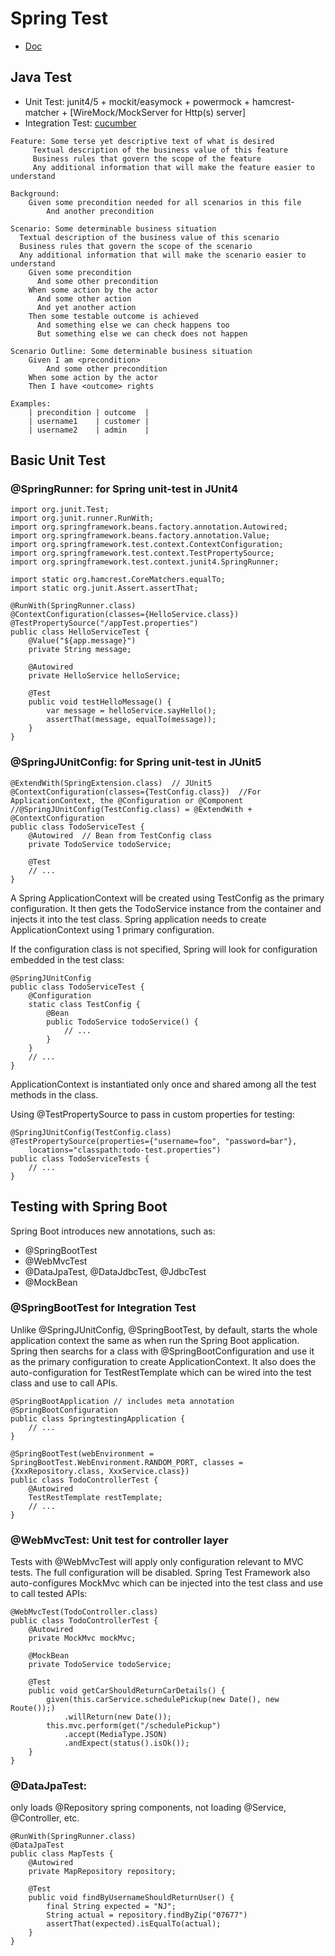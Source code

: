 # Spring Test
- [Doc](https://docs.spring.io/spring-framework/docs/current/reference/html/testing.html)

## Java Test
- Unit Test: junit4/5 + mockit/easymock + powermock + hamcrest-matcher + [WireMock/MockServer for Http(s) server]
- Integration Test: [cucumber](https://cucumber.io/docs/cucumber/)
```
Feature: Some terse yet descriptive text of what is desired
     Textual description of the business value of this feature
     Business rules that govern the scope of the feature
     Any additional information that will make the feature easier to understand

Background:
    Given some precondition needed for all scenarios in this file
        And another precondition

Scenario: Some determinable business situation
  Textual description of the business value of this scenario
  Business rules that govern the scope of the scenario
  Any additional information that will make the scenario easier to understand
    Given some precondition
      And some other precondition
    When some action by the actor
      And some other action
      And yet another action
    Then some testable outcome is achieved
      And something else we can check happens too
      But something else we can check does not happen

Scenario Outline: Some determinable business situation
    Given I am <precondition>
        And some other precondition
    When some action by the actor
    Then I have <outcome> rights

Examples:
    | precondition | outcome  |
    | username1    | customer |
    | username2    | admin    |
```

## Basic Unit Test
### @SpringRunner: for Spring unit-test in JUnit4
```
import org.junit.Test;
import org.junit.runner.RunWith;
import org.springframework.beans.factory.annotation.Autowired;
import org.springframework.beans.factory.annotation.Value;
import org.springframework.test.context.ContextConfiguration;
import org.springframework.test.context.TestPropertySource;
import org.springframework.test.context.junit4.SpringRunner;

import static org.hamcrest.CoreMatchers.equalTo;
import static org.junit.Assert.assertThat;

@RunWith(SpringRunner.class)
@ContextConfiguration(classes={HelloService.class})
@TestPropertySource("/appTest.properties")
public class HelloServiceTest {
    @Value("${app.message}")
    private String message;

    @Autowired
    private HelloService helloService;

    @Test
    public void testHelloMessage() {
        var message = helloService.sayHello();
        assertThat(message, equalTo(message));
    }
}
```
### @SpringJUnitConfig: for Spring unit-test in JUnit5
```
@ExtendWith(SpringExtension.class)  // JUnit5
@ContextConfiguration(classes={TestConfig.class})  //For ApplicationContext, the @Configuration or @Component
//@SpringJUnitConfig(TestConfig.class) = @ExtendWith + @ContextConfiguration
public class TodoServiceTest {
    @Autowired  // Bean from TestConfig class
    private TodoService todoService;
    
    @Test
    // ...    
}
```
 A Spring ApplicationContext will be created using TestConfig as the primary configuration. It then gets the 
 TodoService instance from the container and injects it into the test class. Spring application needs to 
 create ApplicationContext using 1 primary configuration.
 
If the configuration class is not specified, Spring will look for configuration embedded in the test class:
```
@SpringJUnitConfig
public class TodoServiceTest {
    @Configuration
    static class TestConfig {
        @Bean
        public TodoService todoService() {
            // ...
        }
    }
    // ...
}
```
ApplicationContext is instantiated only once and shared among all the test methods in the class.

Using @TestPropertySource to pass in custom properties for testing:
```
@SpringJUnitConfig(TestConfig.class)
@TestPropertySource(properties={"username=foo", "password=bar"},
    locations="classpath:todo-test.properties")
public class TodoServiceTests {
    // ...
}
```

## Testing with Spring Boot

Spring Boot introduces new annotations, such as:
- @SpringBootTest
- @WebMvcTest
- @DataJpaTest, @DataJdbcTest, @JdbcTest
- @MockBean

### @SpringBootTest for Integration Test

Unlike @SpringJUnitConfig, @SpringBootTest, by default, starts the whole application context the same as 
when run the Spring Boot application. Spring then searchs for a class with @SpringBootConfiguration and 
use it as the primary configuration to create ApplicationContext. It also does the auto-configuration 
for TestRestTemplate which can be wired into the test class and use to call APIs.
```
@SpringBootApplication // includes meta annotation @SpringBootConfiguration
public class SpringtestingApplication {
    // ...
}

@SpringBootTest(webEnvironment = SpringBootTest.WebEnvironment.RANDOM_PORT, classes = {XxxRepository.class, XxxService.class})
public class TodoControllerTest {
    @Autowired
    TestRestTemplate restTemplate;
    // ...
}
```
### @WebMvcTest: Unit test for controller layer

Tests with @WebMvcTest will apply only configuration relevant to MVC tests. The full configuration will be disabled. 
Spring Test Framework also auto-configures MockMvc which can be injected into the test class and use to call tested APIs:
```
@WebMvcTest(TodoController.class)
public class TodoControllerTest {
    @Autowired
    private MockMvc mockMvc;

    @MockBean
    private TodoService todoService;
    
    @Test
	public void getCarShouldReturnCarDetails() {
    	given(this.carService.schedulePickup(new Date(), new Route());)
        	.willReturn(new Date());
    	this.mvc.perform(get("/schedulePickup")
        	.accept(MediaType.JSON)
        	.andExpect(status().isOk());
	}
}
```

### @DataJpaTest: 
only loads @Repository spring components, not loading @Service, @Controller, etc.
```
@RunWith(SpringRunner.class)
@DataJpaTest
public class MapTests {
	@Autowired
	private MapRepository repository;

	@Test
	public void findByUsernameShouldReturnUser() {
    	final String expected = "NJ";
    	String actual = repository.findByZip("07677")
    	assertThat(expected).isEqualTo(actual);
	}
}

```

